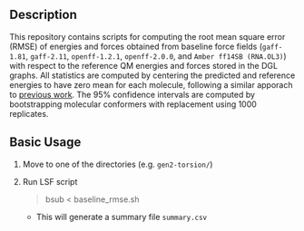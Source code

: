 ## Description
This repository contains scripts for computing the root mean square error (RMSE) of energies and forces obtained from baseline force fields (`gaff-1.81`, `gaff-2.11`, `openff-1.2.1`, `openff-2.0.0`, and `Amber ff14SB (RNA.OL3)`) with respect to the reference QM energies and forces stored in the DGL graphs. All statistics are computed by centering the predicted and reference energies to have zero mean for each molecule, following a similar apporach to [previous work](https://pubs.rsc.org/en/content/articlelanding/2022/sc/d2sc02739a). The 95% confidence intervals are computed by bootstrapping molecular conformers with replacement using 1000 replicates.


## Basic Usage
1. Move to one of the directories (e.g. `gen2-torsion/`)
2. Run LSF script
    >bsub < baseline_rmse.sh

    - This will generate a summary file `summary.csv`

